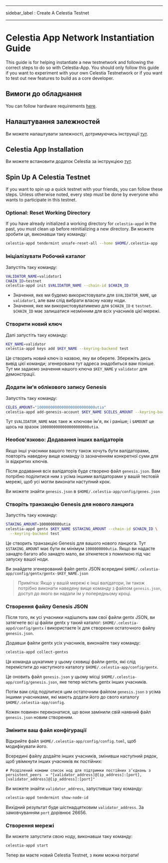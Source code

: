 - - -
sidebar_label : Create A Celestia Testnet
- - -

# Celestia App Network Instantiation Guide

This guide is for helping instantiate a new testnetwork and following the correct steps to do so with Celestia-App. You should only follow this guide if you want to experiment with your own Celestia Testnetwork or if you want to test out new features to build as a core developer.

## Вимоги до обладнання

You can follow hardware requirements [here](../nodes/validator-node.md#hardware-requirements).

## Налаштування залежностей

Ви можете налаштувати залежності, дотримуючись інструкції [тут](./environment.md).

## Celestia App Installation

Ви можете встановити додаток Celestia за інструкцією [тут](./celestia-app.md).

## Spin Up A Celestia Testnet

If you want to spin up a quick testnet with your friends, you can follow these steps. Unless otherwise noted, every step must be done by everyone who wants to participate in this testnet.

### Optional: Reset Working Directory

If you have already initialized a working directory for `celestia-appd` in the past, you must clean up before reinitializing a new directory. Ви можете зробити це, виконавши таку команду:

```sh
celestia-appd tendermint unsafe-reset-all --home $HOME/.celestia-app
```

### Ініціалізувати Робочий каталог

Запустіть таку команду:

```sh
VALIDATOR_NAME=validator1
CHAIN_ID=testnet
celestia-appd init $VALIDATOR_NAME --chain-id $CHAIN_ID
```

* Значення, яке ми будемо використовувати для `$VALIDATOR_NAME`, це `validator1`, але вам слід вибрати власну назву ноди.
* Значення, яке ми використовуватимемо для `$CHAIN_ID` є `testnet`. `$CHAIN_ID` має залишатися незмінним для всіх учасників цієї мережі.

### Створити новий ключ

Далі запустіть таку команду:

```sh
KEY_NAME=validator
celestia-appd keys add $KEY_NAME --keyring-backend test
```

Це створить новий ключ із назвою, яку ви оберете. Збережіть десь вивід цієї команди; згенерована тут адреса знадобиться вам пізніше. Тут ми задаємо значення нашого ключа `$KEY_NAME` у `validator` для демонстрації.

### Додати ім'я облікового запису Genesis

Запустіть таку команду:

```sh
CELES_AMOUNT="10000000000000000000000000utia"
celestia-appd add-genesis-account $KEY_NAME $CELES_AMOUNT --keyring-backend test
```

Тут `$VALIDATOR_NAME` має таке ж ключове ім'я, як і раніше; і `$AMOUNT` це щось на зразок `1000000000000000000000utia`.

### Необов'язково: Додавання інших валідаторів

Якщо інші учасники вашого тесту також хочуть бути валідаторами, повторіть наведену вище команду із зазначенням конкретної суми для їх відкритих ключів.

Після додавання всіх валідаторів буде створено файл `genesis.json`. Вам потрібно поділитися ним з усіма іншими валідаторами у вашій тестовій мережі, щоб усі могли виконати наступний крок.

Ви можете знайти `genesis.json` в `$HOME/.celestia-app/config/genes.json`

### Створіть транзакцію Genesis для нового ланцюга

Запустіть таку команду:

```sh
STAKING_AMOUNT=1000000000utia
celestia-appd gentx $KEY_NAME $STAKING_AMOUNT --chain-id $CHAIN_ID \
  --keyring-backend test
```

Це створить транзакцію Genesis для вашого нового ланцюга. Тут `$STAKING_AMOUNT` має бути як мінімум `1000000000utia`. Якщо ви надасте занадто багато або занадто мало, ви зіткнетеся з помилкою під час запуску вашої ноди.

Ви знайдете згенерований файл gentx JSON всередині `$HOME/.celestia-app/config/gentx/gentx-$KEY_NAME.json`

> Примітка: Якщо у вашій мережі є інші валідатори, їм також потрібно виконати наведену вище команду з файлом `genesis.json`, доступ до якого ви надали їм у попередньому кроці.

### Створення файлу Genesis JSON

Після того, як усі учасники надішлють вам свої файли gentx JSON, ви затягнете всі ці файли gentx у такий каталог: `$HOME/.celestia-appd/config/gentx` і використаєте їх для створення остаточного файлу `genesis.json`.

Додавши файли gentx усіх учасників, виконайте таку команду:

```sh
celestia-appd collect-gentxs
```

Ця команда шукатиме у цьому сховищі файли gentx, які слід перемістити до наступного каталогу `$HOME/.celestia-app/config/gentx`.

Це оновить файл `genesis.json` у цьому місці `$HOME/.celestia-app/config/genesis.json`, яке тепер містить gentx інших учасників.

Потім вам слід поділитися цим остаточним файлом `genesis.json` з усіма іншими учасниками, які мають додати його до свого каталогу `$HOME/.celestia-app/config`.

Кожен повинен переконатися, що вони замінили свій наявний файл `genesis.json` новим створеним.

### Змінити ваш файл конфігурації

Відкрийте файл `$HOME/.celestia-app/config/config.toml`, щоб модифікувати його.

Всередині файлу додайте інших учасників, змінивши наступний рядок, щоб увімкнути інших учасників як постійних:

```text
# Розділений комами список нод для підтримки постійних з’єднань з persistent_peers  = "[validator_address]@[ip_address]:[port],[validator_address]@[ip_address]:[port]"
```

Ви можете знайти `validator_address`, запустивши таку команду:

```sh
celestia-appd tendermint show-node-id
```

Вихідний результат буде шістнадцятковим `validator_address`. За замовчуванням `port` дорівнює 26656.

### Створення мережі

Ви можете запустити свою ноду, виконавши таку команду:

```sh
celestia-appd start
```

Тепер ви маєте новий Celestia Testnet, з яким можна пограти!
